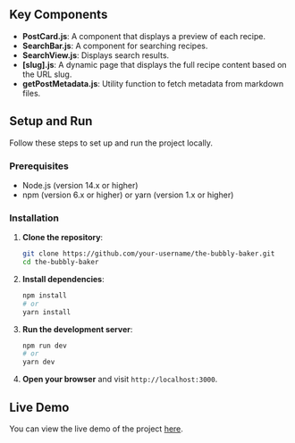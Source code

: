 
## Key Components
- **PostCard.js**: A component that displays a preview of each recipe.
- **SearchBar.js**: A component for searching recipes.
- **SearchView.js**: Displays search results.
- **[slug].js**: A dynamic page that displays the full recipe content based on the URL slug.
- **getPostMetadata.js**: Utility function to fetch metadata from markdown files.

## Setup and Run
Follow these steps to set up and run the project locally.

### Prerequisites
- Node.js (version 14.x or higher)
- npm (version 6.x or higher) or yarn (version 1.x or higher)

### Installation
1. **Clone the repository**:
    ```bash
    git clone https://github.com/your-username/the-bubbly-baker.git
    cd the-bubbly-baker
    ```

2. **Install dependencies**:
    ```bash
    npm install
    # or
    yarn install
    ```

3. **Run the development server**:
    ```bash
    npm run dev
    # or
    yarn dev
    ```

4. **Open your browser** and visit `http://localhost:3000`.

## Live Demo
You can view the live demo of the project [here]([https://your-live-demo-link](https://static-blog-site.vercel.app/)).



